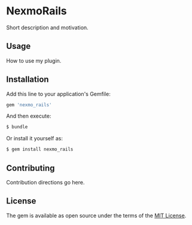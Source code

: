 # NexmoRails
Short description and motivation.

## Usage
How to use my plugin.

## Installation
Add this line to your application's Gemfile:

```ruby
gem 'nexmo_rails'
```

And then execute:
```bash
$ bundle
```

Or install it yourself as:
```bash
$ gem install nexmo_rails
```

## Contributing
Contribution directions go here.

## License
The gem is available as open source under the terms of the [MIT License](https://opensource.org/licenses/MIT).
